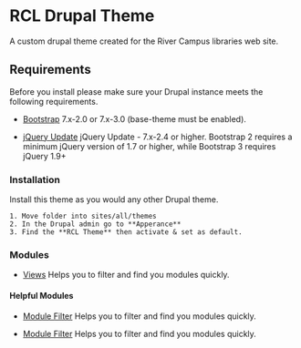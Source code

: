 # RCL Drupal Theme
A custom drupal theme created for the River Campus libraries web site.

## Requirements
Before you install please make sure your Drupal instance meets the following requirements.

- [Bootstrap](https://drupal.org/project/bootstrap) 7.x-2.0 or 7.x-3.0 (base-theme must be enabled).

- [jQuery Update](https://drupal.org/project/jquery_update) jQuery Update - 7.x-2.4 or higher. Bootstrap 2 requires a minimum jQuery version of 1.7 or higher, while Bootstrap 3 requires jQuery 1.9+

### Installation
Install this theme as you would any other Drupal theme.
```
1. Move folder into sites/all/themes
2. In the Drupal admin go to **Apperance**
3. Find the **RCL Theme** then activate & set as default.
```


### Modules

- [Views](https://www.drupal.org/project/views)
Helps you to filter and find you modules quickly.

#### Helpful Modules

- [Module Filter](https://www.drupal.org/project/module_filter)
Helps you to filter and find you modules quickly.

- [Module Filter](https://www.drupal.org/project/module_filter)
Helps you to filter and find you modules quickly.
